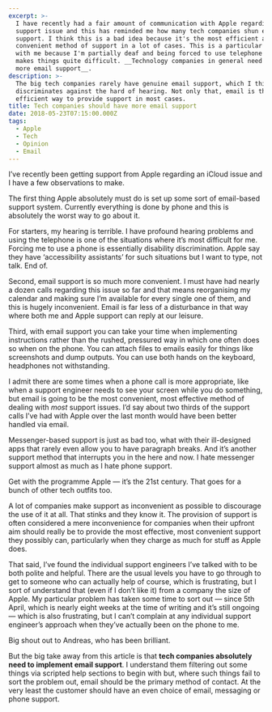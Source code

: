 ```yaml
---
excerpt: >-
  I have recently had a fair amount of communication with Apple regarding a
  support issue and this has reminded me how many tech companies shun email
  support. I think this is a bad idea because it's the most efficient and
  convenient method of support in a lot of cases. This is a particular issue
  with me because I'm partially deaf and being forced to use telephone support
  makes things quite difficult. __Technology companies in general need to offer
  more email support__.
description: >-
  The big tech companies rarely have genuine email support, which I think
  discriminates against the hard of hearing. Not only that, email is the most
  efficient way to provide support in most cases.
title: Tech companies should have more email support
date: 2018-05-23T07:15:00.000Z
tags:
  - Apple
  - Tech
  - Opinion
  - Email
---
```

I’ve recently been getting support from Apple regarding an iCloud issue and I have a few observations to make.

The first thing Apple absolutely must do is set up some sort of email-based support system. Currently everything is done by phone and this is absolutely the worst way to go about it.

For starters, my hearing is terrible. I have profound hearing problems and using the telephone is one of the situations where it’s most difficult for me. Forcing me to use a phone is essentially disability discrimination. Apple say they have ‘accessibility assistants’ for such situations but I want to type, not talk. End of.

Second, email support is so much more convenient. I must have had nearly a dozen calls regarding this issue so far and that means reorganising my calendar and making sure I’m available for every single one of them, and this is hugely inconvenient. Email is far less of a disturbance in that way where both me and Apple support can reply at our leisure.

Third, with email support you can take your time when implementing instructions rather than the rushed, pressured way in which one often does so when on the phone. You can attach files to emails easily for things like screenshots and dump outputs. You can use both hands on the keyboard, headphones not withstanding.

I admit there are some times when a phone call is more appropriate, like when a support engineer needs to see your screen while you do something, but email is going to be the most convenient, most effective method of dealing with _most_ support issues. I’d say about two thirds of the support calls I’ve had with Apple over the last month would have been better handled via email.

Messenger-based support is just as bad too, what with their ill-designed apps that rarely even allow you to have paragraph breaks. And it’s another support method that interrupts you in the here and now. I hate messenger support almost as much as I hate phone support.

Get with the programme Apple — it’s the 21st century. That goes for a bunch of other tech outfits too. 

A lot of companies make support as inconvenient as possible to discourage the use of it at all. That stinks and they know it. The provision of support is often considered a mere inconvenience for companies when their upfront aim should really be to provide the most effective, most convenient support they possibly can, particularly when they charge as much for stuff as Apple does.

That said, I’ve found the individual support engineers I’ve talked with to be both polite and helpful. There are the usual levels you have to go through to get to someone who can actually help of course, which is frustrating, but I sort of understand that (even if I don’t like it) from a company the size of Apple. My particular problem has taken some time to sort out — since 5th April, which is nearly eight weeks at the time of writing and it’s still ongoing — which is also frustrating, but I can’t complain at any individual support engineer’s approach when they’ve actually been on the phone to me.

Big shout out to Andreas, who has been brilliant.

But the big take away from this article is that **tech companies absolutely need to implement email support**. I understand them filtering out some things via scripted help sections to begin with but, where such things fail to sort the problem out, email should be the primary method of contact. At the very least the customer should have an even choice of email, messaging or phone support.


